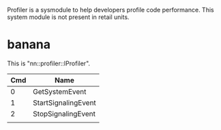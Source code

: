 Profiler is a sysmodule to help developers profile code performance.
This system module is not present in retail units.

# banana

This is "nn::profiler::IProfiler".

| Cmd | Name                |
| --- | ------------------- |
| 0   | GetSystemEvent      |
| 1   | StartSignalingEvent |
| 2   | StopSignalingEvent  |
|     |                     |
